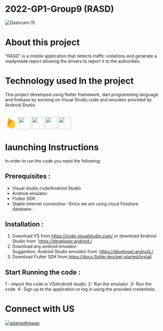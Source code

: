 # 2022-GP1-Group9 (RASD)
![Dashcam (1)](https://user-images.githubusercontent.com/98524329/200344318-1f31874e-ba4c-41f7-9220-156cb5ff183e.png)



# About this project
"RASD" is a mobile application that detects traffic violations and generate a readymade report allowing the drivers to report it to the authorities.

# Technology used In the project
This project developed using flutter framework, dart programming language and firebase by working on Visual Studio code and emulator provided by Android Studio.

 <br> <img height="40" width="40" src="https://raw.githubusercontent.com/github/explore/80688e429a7d4ef2fca1e82350fe8e3517d3494d/topics/firebase/firebase.png">
 <img height="40" width="40" src="https://user-images.githubusercontent.com/25181517/192108895-20dc3343-43e3-4a54-a90e-13a4abbc57b9.png">
  <img height="40" width="40" src="https://user-images.githubusercontent.com/25181517/192108891-d86b6220-e232-423a-bf5f-90903e6887c3.png">
  <img height="40" width="40" src="https://user-images.githubusercontent.com/25181517/186150304-1568ffdf-4c62-4bdc-9cf1-8d8efcea7c5b.png">
  <img height="40" width="40" src="https://user-images.githubusercontent.com/25181517/186150365-da1eccce-6201-487c-8649-45e9e99435fd.png">

# launching Instructions 
 In order to run the code you need the following: 
 ## Prerequisites : 
 - Visual studio code/Android Studio
 - Android emulator.
 - Flutter SDK.
 - Stable internet connection -Since we are using cloud Firestore database-
 
## Installation :
 1. Download VS from https://code.visualstudio.com/  or download Android Studio from  https://developer.android./
 2. Download any android emulator.                                         
   Suggestion: Android Studio emulator from  https://developer.android./
 4. Download Flutter SDK from https://docs.flutter.dev/get-started/install 
 
## Start Running the code :
1 - import the code in VS/Android studio.
2- Run the emulator.
3- Run the code.
4- Sign up to the application or log in using the provided credentials. 


# Connect with US 
 <a href="https://twitter.com/rasdgp?s=21&t=wSUpQhdTJfIKRsMi9yXcAQ" target="blank"><img align="center"
      src="https://raw.githubusercontent.com/rahuldkjain/github-profile-readme-generator/master/src/images/icons/Social/twitter.svg"
      alt="adampithewan" height="30" width="40" /></a>
